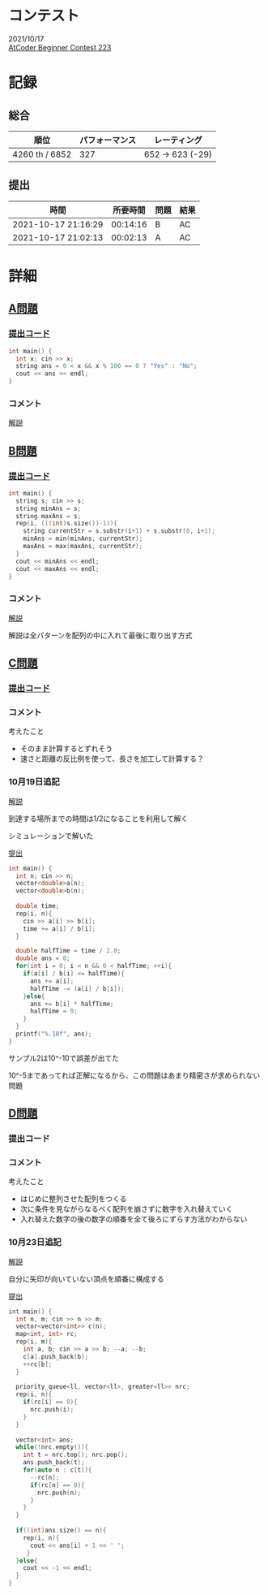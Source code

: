 # コンテスト
2021/10/17<br>
[AtCoder Beginner Contest 223](https://atcoder.jp/contests/abc223)

# 記録
## 総合
|  順位  |  パフォーマンス  | レーティング |
| ---- | ---- | ---- |
| 4260 th / 6852 | 327 | 652 → 623 (-29) |

## 提出
|  時間  |  所要時間  |  問題  | 結果 |
| ---- | ---- | ---- | ---- |
| 2021-10-17 21:16:29 | 00:14:16 | B | AC |
| 2021-10-17 21:02:13 | 00:02:13 | A | AC |


# 詳細
## [A問題](https://atcoder.jp/contests/abc223/tasks/abc223_a)
### [提出コード](https://atcoder.jp/contests/abc223/submissions/26624421)
```c++
int main() {
  int x; cin >> x;
  string ans = 0 < x && x % 100 == 0 ? "Yes" : "No";
  cout << ans << endl;
}
```

### コメント
[解説](https://atcoder.jp/contests/abc223/editorial/2772)


## [B問題](https://atcoder.jp/contests/abc223/tasks/abc223_b)
### [提出コード](https://atcoder.jp/contests/abc223/submissions/26633681)
```c++
int main() {
  string s; cin >> s;
  string minAns = s;
  string maxAns = s; 
  rep(i, (((int)s.size())-1)){
    string currentStr = s.substr(i+1) + s.substr(0, i+1);
    minAns = min(minAns, currentStr);
    maxAns = max(maxAns, currentStr);
  }
  cout << minAns << endl;
  cout << maxAns << endl;
}
```

### コメント
[解説](https://atcoder.jp/contests/abc223/editorial/2776)

解説は全パターンを配列の中に入れて最後に取り出す方式


## [C問題](https://atcoder.jp/contests/abc223/tasks/abc223_c)
### [提出コード]()
### コメント
考えたこと

* そのまま計算するとずれそう
* 速さと距離の反比例を使って、長さを加工して計算する？

### 10月19日追記

[解説](https://atcoder.jp/contests/abc223/editorial/2773)

到達する場所までの時間は1/2になることを利用して解く

シミュレーションで解いた

[提出](https://atcoder.jp/contests/abc223/submissions/26687697)

```c++
int main() {
  int n; cin >> n;
  vector<double>a(n);
  vector<double>b(n);
  
  double time;
  rep(i, n){
    cin >> a[i] >> b[i];
    time += a[i] / b[i];
  }

  double halfTime = time / 2.0;
  double ans = 0;
  for(int i = 0; i < n && 0 < halfTime; ++i){
    if(a[i] / b[i] <= halfTime){
      ans += a[i];
      halfTime -= (a[i] / b[i]);
    }else{
      ans += b[i] * halfTime;
      halfTime = 0;
    }
  }
  printf("%.10f", ans);
}
```

サンプル2は10^-10で誤差が出てた

10^-5まであってれば正解になるから、この問題はあまり精密さが求められない問題


## [D問題](https://atcoder.jp/contests/abc223/tasks/abc223_d)
### 提出コード

### コメント

考えたこと

* はじめに整列させた配列をつくる
* 次に条件を見ながらなるべく配列を崩さずに数字を入れ替えていく
* 入れ替えた数字の後の数字の順番を全て後ろにずらす方法がわからない

### 10月23日追記

[解説](https://atcoder.jp/contests/abc223/editorial/2777)

自分に矢印が向いていない頂点を順番に構成する

[提出](https://atcoder.jp/contests/abc223/submissions/26718950)

```c++
int main() {
  int n, m; cin >> n >> m;
  vector<vector<int>> c(n);
  map<int, int> rc; 
  rep(i, m){
    int a, b; cin >> a >> b; --a; --b;
    c[a].push_back(b);
    ++rc[b];
  }
  
  priority_queue<ll, vector<ll>, greater<ll>> nrc;
  rep(i, n){
    if(rc[i] == 0){
      nrc.push(i);
    }
  }
 
  vector<int> ans;
  while(!nrc.empty()){
    int t = nrc.top(); nrc.pop();
    ans.push_back(t);
    for(auto n : c[t]){
      --rc[n];
      if(rc[n] == 0){
        nrc.push(n);
      }
    }
  }
 
  if((int)ans.size() == n){
    rep(i, n){
      cout << ans[i] + 1 << ' ';
     }
  }else{
    cout << -1 << endl;
  }
}
```

